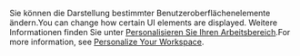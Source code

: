 <span data-ttu-id="5ece1-101">Sie können die Darstellung bestimmter Benutzeroberflächenelemente ändern.</span><span class="sxs-lookup"><span data-stu-id="5ece1-101">You can change how certain UI elements are displayed.</span></span> <span data-ttu-id="5ece1-102">Weitere Informationen finden Sie unter [Personalisieren Sie Ihren Arbeitsbereich](../ui-personalization-user.md).</span><span class="sxs-lookup"><span data-stu-id="5ece1-102">For more information, see [Personalize Your Workspace](../ui-personalization-user.md).</span></span>
